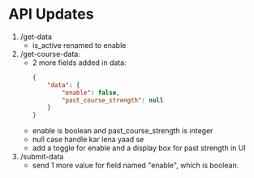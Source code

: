 # API Updates
1.  /get-data
    - is_active renamed to enable
2.  /get-course-data:
    - 2 more fields added in data:
        ```json
        {
            "data": {
                "enable": false,
                "past_course_strength": null
            }
        }
        ```
    - enable is boolean and past_course_strength is integer
    - null case handle kar lena yaad se
    - add a toggle for enable and a display box for past strength in UI
3.  /submit-data
    - send 1 more value for field named "enable", which is boolean.